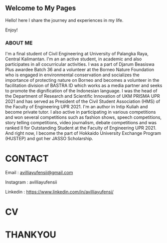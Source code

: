 ## Welcome to My Pages

Hello! here I share the journey and experiences in my life.

Enjoy!

### ABOUT ME

I'm a final student of Civil Engineering at University of Palangka Raya, Central Kalimantan. I'm an an active student, in academic and also participates in all cocurricular activities.  I was a part of Djarum Beasiswa Plus awardee Batch 36 and a volunteer at the Borneo Nature Foundation who is engaged in environmental conservation and socializes the importance of protecting nature on Borneo and becomes a volunteer in the facilitation division of BASTRA ID which works as a media partner and seeks to promote the dignification of the Indonesian language.
I was the head of the Department of Research and Scientific Innovation of UKM PRISMA UPR 2021 and has served as President of the Civil Student Association (HMS) of the Faculty of Engineering UPR 2021.
I'm an author in Intip Kuliah and become private tutor. I also active in participating in various competitions and won several competitions such as fashion shows, speech competitions, story telling competitions, video journalism, debate competitions and was ranked II for Outstanding Student at the Faculty of Engineering UPR 2021. And right now, I become the part of Hokkaido University Exchange Program (HUSTEP) and got her JASSO Scholarship.


# CONTACT
Email : avilliayufensii@gmail.com

Instagram : avilliayufensii

Linkedin : https://www.linkedin.com/in/avilliayufensi/

# CV

# THANKYOU
